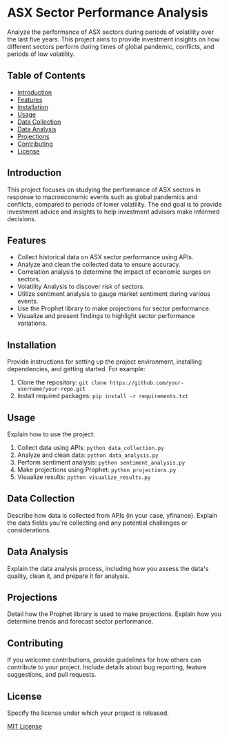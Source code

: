 # ASX Sector Performance Analysis

Analyze the performance of ASX sectors during periods of volatility over the last five years. This project aims to provide investment insights on how different sectors perform during times of global pandemic, conflicts, and periods of low volatility.

## Table of Contents
- [Introduction](#introduction)
- [Features](#features)
- [Installation](#installation)
- [Usage](#usage)
- [Data Collection](#data-collection)
- [Data Analysis](#data-analysis)
- [Projections](#projections)
- [Contributing](#contributing)
- [License](#license)

## Introduction
This project focuses on studying the performance of ASX sectors in response to macroeconomic events such as global pandemics and conflicts, compared to periods of lower volatility. The end goal is to provide investment advice and insights to help investment advisors make informed decisions.

## Features
- Collect historical data on ASX sector performance using APIs.
- Analyze and clean the collected data to ensure accuracy.
- Correlation analysis to determine the impact of economic surges on sectors.
- Volatility Analysis to discover risk of sectors. 
- Utilize sentiment analysis to gauge market sentiment during various events.
- Use the Prophet library to make projections for sector performance.
- Visualize and present findings to highlight sector performance variations.

## Installation
Provide instructions for setting up the project environment, installing dependencies, and getting started. For example:

1. Clone the repository: `git clone https://github.com/your-username/your-repo.git`
2. Install required packages: `pip install -r requirements.txt`

## Usage
Explain how to use the project:

1. Collect data using APIs: `python data_collection.py`
2. Analyze and clean data: `python data_analysis.py`
3. Perform sentiment analysis: `python sentiment_analysis.py`
4. Make projections using Prophet: `python projections.py`
5. Visualize results: `python visualize_results.py`

## Data Collection
Describe how data is collected from APIs (in your case, yfinance). Explain the data fields you're collecting and any potential challenges or considerations.

## Data Analysis
Explain the data analysis process, including how you assess the data's quality, clean it, and prepare it for analysis.

## Projections
Detail how the Prophet library is used to make projections. Explain how you determine trends and forecast sector performance.

## Contributing
If you welcome contributions, provide guidelines for how others can contribute to your project. Include details about bug reporting, feature suggestions, and pull requests.

## License
Specify the license under which your project is released.

[MIT License](LICENSE)
